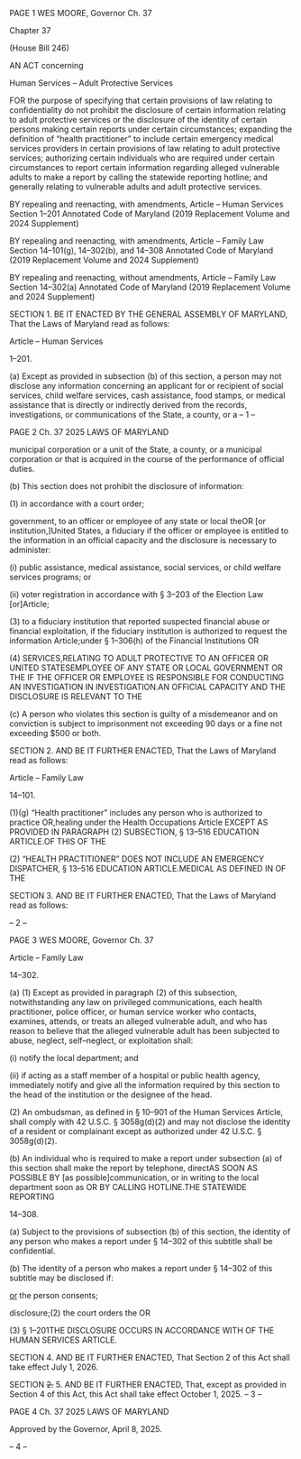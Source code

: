 PAGE 1
WES MOORE, Governor Ch. 37

Chapter 37

(House Bill 246)

AN ACT concerning

Human Services – Adult Protective Services

FOR the purpose of specifying that certain provisions of law relating to confidentiality do
not prohibit the disclosure of certain information relating to adult protective services
or the disclosure of the identity of certain persons making certain reports under
certain circumstances; expanding the definition of “health practitioner” to include
certain emergency medical services providers in certain provisions of law relating to
adult protective services; authorizing certain individuals who are required under
certain circumstances to report certain information regarding alleged vulnerable
adults to make a report by calling the statewide reporting hotline; and generally
relating to vulnerable adults and adult protective services.

BY repealing and reenacting, with amendments,
Article – Human Services
Section 1–201
Annotated Code of Maryland
(2019 Replacement Volume and 2024 Supplement)

BY repealing and reenacting, with amendments,
Article – Family Law
Section 14–101(g), 14–302(b), and 14–308
Annotated Code of Maryland
(2019 Replacement Volume and 2024 Supplement)

BY repealing and reenacting, without amendments,
Article – Family Law
Section 14–302(a)
Annotated Code of Maryland
(2019 Replacement Volume and 2024 Supplement)

SECTION 1. BE IT ENACTED BY THE GENERAL ASSEMBLY OF MARYLAND,
That the Laws of Maryland read as follows:

Article – Human Services

1–201.

(a) Except as provided in subsection (b) of this section, a person may not disclose
any information concerning an applicant for or recipient of social services, child welfare
services, cash assistance, food stamps, or medical assistance that is directly or indirectly
derived from the records, investigations, or communications of the State, a county, or a
– 1 –

PAGE 2
Ch. 37 2025 LAWS OF MARYLAND

municipal corporation or a unit of the State, a county, or a municipal corporation or that is
acquired in the course of the performance of official duties.

(b) This section does not prohibit the disclosure of information:

(1) in accordance with a court order;

government[,](2) to an officer or employee of any state or local theOR
[or institution,]United States, a fiduciary if the officer or employee is entitled to the
information in an official capacity and the disclosure is necessary to administer:

(i) public assistance, medical assistance, social services, or child
welfare services programs; or

(ii) voter registration in accordance with § 3–203 of the Election Law
[or]Article;

(3) to a fiduciary institution that reported suspected financial abuse or
financial exploitation, if the fiduciary institution is authorized to request the information
Article;under § 1–306(h) of the Financial Institutions OR

(4) SERVICES,RELATING TO ADULT PROTECTIVE TO AN OFFICER OR
UNITED STATESEMPLOYEE OF ANY STATE OR LOCAL GOVERNMENT OR THE IF THE
OFFICER OR EMPLOYEE IS RESPONSIBLE FOR CONDUCTING AN INVESTIGATION IN
INVESTIGATION.AN OFFICIAL CAPACITY AND THE DISCLOSURE IS RELEVANT TO THE

(c) A person who violates this section is guilty of a misdemeanor and on conviction
is subject to imprisonment not exceeding 90 days or a fine not exceeding $500 or both.

SECTION 2. AND BE IT FURTHER ENACTED, That the Laws of Maryland read
as follows:

Article – Family Law

14–101.

(1)(g) “Health practitioner” includes any person who is authorized to practice
OR,healing under the Health Occupations Article EXCEPT AS PROVIDED IN PARAGRAPH
(2) SUBSECTION, § 13–516 EDUCATION ARTICLE.OF THIS OF THE

(2) “HEALTH PRACTITIONER” DOES NOT INCLUDE AN EMERGENCY
DISPATCHER, § 13–516 EDUCATION ARTICLE.MEDICAL AS DEFINED IN OF THE

SECTION 3. AND BE IT FURTHER ENACTED, That the Laws of Maryland read
as follows:

– 2 –

PAGE 3
WES MOORE, Governor Ch. 37

Article – Family Law

14–302.

(a) (1) Except as provided in paragraph (2) of this subsection, notwithstanding
any law on privileged communications, each health practitioner, police officer, or human
service worker who contacts, examines, attends, or treats an alleged vulnerable adult, and
who has reason to believe that the alleged vulnerable adult has been subjected to abuse,
neglect, self–neglect, or exploitation shall:

(i) notify the local department; and

(ii) if acting as a staff member of a hospital or public health agency,
immediately notify and give all the information required by this section to the head of the
institution or the designee of the head.

(2) An ombudsman, as defined in § 10–901 of the Human Services Article,
shall comply with 42 U.S.C. § 3058g(d)(2) and may not disclose the identity of a resident or
complainant except as authorized under 42 U.S.C. § 3058g(d)(2).

(b) An individual who is required to make a report under subsection (a) of this
section shall make the report by telephone, directAS SOON AS POSSIBLE BY
[as possible]communication, or in writing to the local department soon as OR BY CALLING
HOTLINE.THE STATEWIDE REPORTING

14–308.

(a) Subject to the provisions of subsection (b) of this section, the identity of any
person who makes a report under § 14–302 of this subtitle shall be confidential.

(b) The identity of a person who makes a report under § 14–302 of this subtitle
may be disclosed if:

[or](1) the person consents;

disclosure;(2) the court orders the OR

(3) § 1–201THE DISCLOSURE OCCURS IN ACCORDANCE WITH OF THE
HUMAN SERVICES ARTICLE.

SECTION 4. AND BE IT FURTHER ENACTED, That Section 2 of this Act shall take
effect July 1, 2026.

SECTION ~~2.~~ 5. AND BE IT FURTHER ENACTED, That, except as provided in
Section 4 of this Act, this Act shall take effect October 1, 2025.
– 3 –

PAGE 4
Ch. 37 2025 LAWS OF MARYLAND

Approved by the Governor, April 8, 2025.

– 4 –
